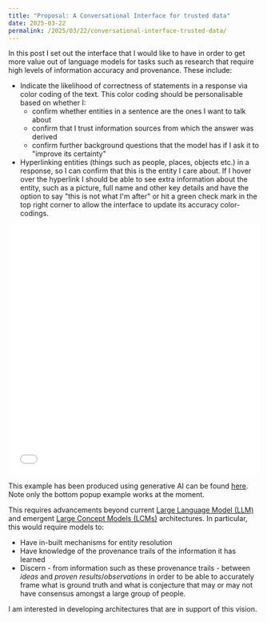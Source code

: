 ```yaml
---
title: "Proposal: A Conversational Interface for trusted data"
date: 2025-03-22
permalink: /2025/03/22/conversational-interface-trusted-data/
---
```


<!-- Recently meta announced their work on [Large Concept Models (LCMs)]() -->

In this post I set out the interface that I would like to have in order to get more value out of language models for tasks such as research that require high levels of information accuracy and provenance. These include:
 - Indicate the likelihood of correctness of statements in a response via color coding of the text. This color coding should be personalisable based on whether I:
   - confirm whether entities in a sentence are the ones I want to talk about
   - confirm that I trust information sources from which the answer was derived
   - confirm further background questions that the model has if I ask it to "improve its certainty"
 - Hyperlinking entities (things such as people, places, objects etc.) in a response, so I can confirm that this is the entity I care about. If I hover over the hyperlink I should be able to see extra information about the entity, such as a picture, full name and other key details and have the option to say "this is not what I'm after" or hit a green check mark in the top right corner to allow the interface to update its accuracy color-codings.

<iframe src="/ltcm" width="100%" height="500" frameborder="0"></iframe>

This example has been produced using generative AI can be found [here](/ltcm). Note only the bottom popup example works at the moment.

This requires advancements beyond current [Large Language Model (LLM)](https://en.wikipedia.org/wiki/Large_language_model) and emergent [Large Concept Models (LCMs)](https://ai.meta.com/research/publications/large-concept-models-language-modeling-in-a-sentence-representation-space/) architectures. In particular, this would require models to:
 - Have in-built mechanisms for entity resolution
 - Have knowledge of the provenance trails of the information it has learned
 - Discern - from information such as these provenance trails - between *ideas* and *proven results*/*observations* in order to be able to accurately frame what is ground truth and what is conjecture that may or may not have consensus amongst a large group of people.

I am interested in developing architectures that are in support of this vision.


